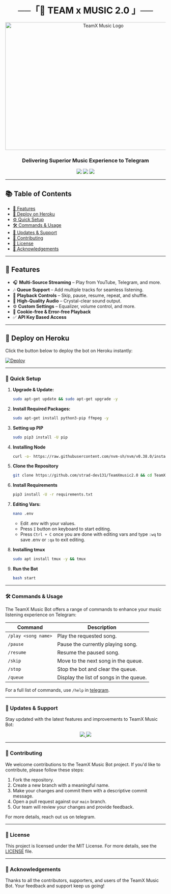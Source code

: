 <h1 align="center"> ──「🎵 TEAM x MUSIC 2.0 」──</h1>

<p align="center">
  <img src="https://files.catbox.moe/hxzqbf.jpg" alt="TeamX Music Logo" width="600" height="400">
</p>

<h3 align="center">Delivering Superior Music Experience to Telegram</h3>

<p align="center">
  <a href="https://t.me/TeamsXchat"><img src="https://img.shields.io/badge/Support-Group-blue?style=for-the-badge&logo=telegram"></a>
  <a href="https://t.me/TeamXUpdate"><img src="https://img.shields.io/badge/Updates-Channel-blue?style=for-the-badge&logo=telegram"></a>
  <a href="https://github.com/strad-dev131/TeamXmusic2.0/blob/main/LICENSE"><img src="https://img.shields.io/github/license/informasgher89745/TeamX2?style=for-the-badge"></a>
</p>

---

## 📚 Table of Contents

- [🌟 Features](#-features)
- [🚀 Deploy on Heroku](#-deploy-on-heroku)
- [⚙️ Quick Setup](#️-quick-setup)
- [🛠 Commands & Usage](#-Commands-Usage)
- [🔄 Updates & Support](#-updates--support)
- [🤝 Contributing](#-contributing)
- [📜 License](#-license)
- [🙏 Acknowledgements](#-acknowledgements)

---

## 🌟 Features

- 🎧 **Multi-Source Streaming** – Play from YouTube, Telegram, and more.
- 🎶 **Queue Support** – Add multiple tracks for seamless listening.
- 🔁 **Playback Controls** – Skip, pause, resume, repeat, and shuffle.
- 📢 **High-Quality Audio** – Crystal-clear sound output.
- ⚙️ **Custom Settings** – Equalizer, volume control, and more.
- 🍪 **Cookie-free & Error-free Playback**
- ✅ **API Key Based Access**
---

## 🚀 Deploy on Heroku

Click the button below to deploy the bot on Heroku instantly:

[![Deploy](https://www.herokucdn.com/deploy/button.svg)](https://dashboard.heroku.com/new?template=https://github.com/terimakich/UIXM)

---

### 🔧 Quick Setup

1. **Upgrade & Update:**
   ```bash
   sudo apt-get update && sudo apt-get upgrade -y
   ```

2. **Install Required Packages:**
   ```bash
   sudo apt-get install python3-pip ffmpeg -y
   ```
3. **Setting up PIP**
   ```bash
   sudo pip3 install -U pip
   ```
4. **Installing Node**
   ```bash
   curl -o- https://raw.githubusercontent.com/nvm-sh/nvm/v0.38.0/install.sh | bash && source ~/.bashrc && nvm install v18
   ```
5. **Clone the Repository**
   ```bash
   git clone https://github.com/strad-dev131/TeamXmusic2.0 && cd TeamXmusic2.0
   ```
6. **Install Requirements**
   ```bash
   pip3 install -U -r requirements.txt
   ```
7. **Editing Vars:**
   ```bash
   nano .env
   ```
   - Edit .env with your values.
   - Press `I` button on keyboard to start editing.
   - Press `Ctrl + C`  once you are done with editing vars and type `:wq` to save .env or `:qa` to exit editing.
8. **Installing tmux**
    ```bash
    sudo apt install tmux -y && tmux
    ```
9. **Run the Bot**
    ```bash
    bash start
    ```

---

### 🛠 Commands & Usage

The TeamX Music Bot offers a range of commands to enhance your music listening experience on Telegram:

| Command                 | Description                                 |
|-------------------------|---------------------------------------------|
| `/play <song name>`     | Play the requested song.                    |
| `/pause`                | Pause the currently playing song.           |
| `/resume`               | Resume the paused song.                     |
| `/skip`                 | Move to the next song in the queue.         |
| `/stop`                 | Stop the bot and clear the queue.           |
| `/queue`                | Display the list of songs in the queue.     |

For a full list of commands, use `/help` in [telegram](https://t.me/sidduXMusicBot).

---

### 🔄 Updates & Support

Stay updated with the latest features and improvements to TeamX Music Bot:

<p align="center">
  <a href="https://t.me/TeamsXchat">
    <img src="https://img.shields.io/badge/Join-Support%20Group-blue?style=for-the-badge&logo=telegram">
  </a>
  <a href="https://t.me/TeamXUpdate">
    <img src="https://img.shields.io/badge/Join-Update%20Channel-blue?style=for-the-badge&logo=telegram">
  </a>
</p>

---

### 🤝 Contributing

We welcome contributions to the TeamX Music Bot project. If you'd like to contribute, please follow these steps:

1. Fork the repository.
2. Create a new branch with a meaningful name.
3. Make your changes and commit them with a descriptive commit message.
4. Open a pull request against our `main` branch.
5. Our team will review your changes and provide feedback.

For more details, reach out us on telegram.

---

### 📜 License

This project is licensed under the MIT License. For more details, see the [LICENSE](LICENSE) file.

---

### 🙏 Acknowledgements

Thanks to all the contributors, supporters, and users of the TeamX Music Bot. Your feedback and support keep us going!


